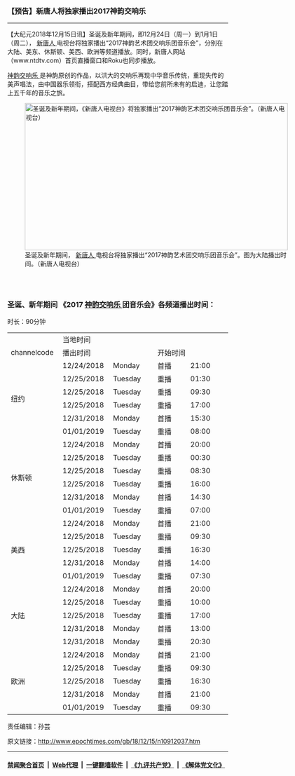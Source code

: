 ### 【预告】新唐人将独家播出2017神韵交响乐
------------------------

<p>
 【大纪元2018年12月15日讯】圣诞及新年期间，即12月24日（周一）到1月1日（周二），
 <a href="http://www.epochtimes.com/gb/tag/%E6%96%B0%E5%94%90%E4%BA%BA.html">
  新唐人
 </a>
 电视台将独家播出“2017神韵艺术团交响乐团音乐会”，分别在大陆、美东、休斯顿、美西、欧洲等频道播放。同时，新唐人网站（www.ntdtv.com）首页直播窗口和Roku也同步播放。
</p>
<p>
 <a href="http://www.epochtimes.com/gb/tag/%E7%A5%9E%E9%9F%B5%E4%BA%A4%E5%93%8D%E4%B9%90.html">
  神韵交响乐
 </a>
 是神韵原创的作品，以洪大的交响乐再现中华音乐传统，重现失传的美声唱法，由中国器乐领衔，搭配西方经典曲目，带给您前所未有的启迪，让您踏上五千年的音乐之旅。
</p>
<figure class="wp-caption aligncenter" id="attachment_10921305" style="width: 600px">
 <a href="http://i.epochtimes.com/assets/uploads/2018/12/2017SYSO_CNEU_2018Xmas.png">
  <img alt="圣诞及新年期间，《新唐人电视台》将独家播出“2017神韵艺术团交响乐团音乐会”。（新唐人电视台）" class="wp-image-10921305 size-large" height="336" src="http://i.epochtimes.com/assets/uploads/2018/12/2017SYSO_CNEU_2018Xmas-600x336.png" width="600"/>
 </a>
 <br/><figcaption class="wp-caption-text">
  圣诞及新年期间，
  <a href="http://www.epochtimes.com/gb/tag/%E6%96%B0%E5%94%90%E4%BA%BA.html">
   新唐人
  </a>
  电视台将独家播出“2017神韵艺术团交响乐团音乐会”。图为大陆播出时间。（新唐人电视台）
 </figcaption><br/>
</figure><br/>
<h3>
 圣诞、新年期间 《2017
 <a href="http://www.epochtimes.com/gb/tag/%E7%A5%9E%E9%9F%B5%E4%BA%A4%E5%93%8D%E4%B9%90.html">
  神韵交响乐
 </a>
 团音乐会》各频道播出时间：
</h3>
<p>
 时长：90分钟
</p>
<table width="515">
 <tbody>
  <tr>
   <td width="106">
   </td>
   <td colspan="4" width="303">
    当地时间
   </td>
  </tr>
  <tr>
   <td width="106">
    channelcode
   </td>
   <td colspan="2" width="207">
    播出时间
   </td>
   <td colspan="2" width="96">
    开始时间
   </td>
  </tr>
  <tr>
   <td rowspan="6" width="106">
    纽约
   </td>
   <td width="103">
    12/24/2018
   </td>
   <td width="104">
    Monday
   </td>
   <td width="96">
    首播
   </td>
   <td width="106">
    21:00
   </td>
  </tr>
  <tr>
   <td width="103">
    12/25/2018
   </td>
   <td width="104">
    Tuesday
   </td>
   <td width="96">
    重播
   </td>
   <td width="106">
    01:30
   </td>
  </tr>
  <tr>
   <td width="103">
    12/25/2018
   </td>
   <td width="104">
    Tuesday
   </td>
   <td width="96">
    重播
   </td>
   <td width="106">
    09:30
   </td>
  </tr>
  <tr>
   <td width="103">
    12/25/2018
   </td>
   <td width="104">
    Tuesday
   </td>
   <td width="96">
    重播
   </td>
   <td width="106">
    17:00
   </td>
  </tr>
  <tr>
   <td width="103">
    12/31/2018
   </td>
   <td width="104">
    Monday
   </td>
   <td width="96">
    首播
   </td>
   <td width="106">
    15:30
   </td>
  </tr>
  <tr>
   <td width="103">
    01/01/2019
   </td>
   <td width="104">
    Tuesday
   </td>
   <td width="96">
    重播
   </td>
   <td width="106">
    08:00
   </td>
  </tr>
  <tr>
   <td rowspan="6" width="106">
    休斯顿
   </td>
   <td width="103">
    12/24/2018
   </td>
   <td width="104">
    Monday
   </td>
   <td width="96">
    首播
   </td>
   <td width="106">
    20:00
   </td>
  </tr>
  <tr>
   <td width="103">
    12/25/2018
   </td>
   <td width="104">
    Tuesday
   </td>
   <td width="96">
    重播
   </td>
   <td width="106">
    00:30
   </td>
  </tr>
  <tr>
   <td width="103">
    12/25/2018
   </td>
   <td width="104">
    Tuesday
   </td>
   <td width="96">
    重播
   </td>
   <td width="106">
    08:30
   </td>
  </tr>
  <tr>
   <td width="103">
    12/25/2018
   </td>
   <td width="104">
    Tuesday
   </td>
   <td width="96">
    重播
   </td>
   <td width="106">
    16:00
   </td>
  </tr>
  <tr>
   <td width="103">
    12/31/2018
   </td>
   <td width="104">
    Monday
   </td>
   <td width="96">
    首播
   </td>
   <td width="106">
    14:30
   </td>
  </tr>
  <tr>
   <td width="103">
    01/01/2019
   </td>
   <td width="104">
    Tuesday
   </td>
   <td width="96">
    重播
   </td>
   <td width="106">
    07:00
   </td>
  </tr>
  <tr>
   <td rowspan="5" width="106">
    美西
   </td>
   <td width="103">
    12/24/2018
   </td>
   <td width="104">
    Monday
   </td>
   <td width="96">
    首播
   </td>
   <td width="106">
    21:00
   </td>
  </tr>
  <tr>
   <td width="103">
    12/25/2018
   </td>
   <td width="104">
    Tuesday
   </td>
   <td width="96">
    重播
   </td>
   <td width="106">
    09:30
   </td>
  </tr>
  <tr>
   <td width="103">
    12/25/2018
   </td>
   <td width="104">
    Tuesday
   </td>
   <td width="96">
    重播
   </td>
   <td width="106">
    16:30
   </td>
  </tr>
  <tr>
   <td width="103">
    12/31/2018
   </td>
   <td width="104">
    Monday
   </td>
   <td width="96">
    首播
   </td>
   <td width="106">
    14:00
   </td>
  </tr>
  <tr>
   <td width="103">
    01/01/2019
   </td>
   <td width="104">
    Tuesday
   </td>
   <td width="96">
    重播
   </td>
   <td width="106">
    07:30
   </td>
  </tr>
  <tr>
   <td rowspan="5" width="106">
    大陆
   </td>
   <td width="103">
    12/24/2018
   </td>
   <td width="104">
    Monday
   </td>
   <td width="96">
    首播
   </td>
   <td width="106">
    20:00
   </td>
  </tr>
  <tr>
   <td width="103">
    12/25/2018
   </td>
   <td width="104">
    Tuesday
   </td>
   <td width="96">
    重播
   </td>
   <td width="106">
    10:00
   </td>
  </tr>
  <tr>
   <td width="103">
    12/25/2018
   </td>
   <td width="104">
    Tuesday
   </td>
   <td width="96">
    重播
   </td>
   <td width="106">
    17:00
   </td>
  </tr>
  <tr>
   <td width="103">
    12/31/2018
   </td>
   <td width="104">
    Monday
   </td>
   <td width="96">
    首播
   </td>
   <td width="106">
    13:00
   </td>
  </tr>
  <tr>
   <td width="103">
    12/31/2018
   </td>
   <td width="104">
    Monday
   </td>
   <td width="96">
    重播
   </td>
   <td width="106">
    20:30
   </td>
  </tr>
  <tr>
   <td rowspan="5" width="106">
    欧洲
   </td>
   <td width="103">
    12/24/2018
   </td>
   <td width="104">
    Monday
   </td>
   <td width="96">
    首播
   </td>
   <td width="106">
    21:00
   </td>
  </tr>
  <tr>
   <td width="103">
    12/25/2018
   </td>
   <td width="104">
    Tuesday
   </td>
   <td width="96">
    重播
   </td>
   <td width="106">
    09:30
   </td>
  </tr>
  <tr>
   <td width="103">
    12/25/2018
   </td>
   <td width="104">
    Tuesday
   </td>
   <td width="96">
    重播
   </td>
   <td width="106">
    16:30
   </td>
  </tr>
  <tr>
   <td width="103">
    12/31/2018
   </td>
   <td width="104">
    Monday
   </td>
   <td width="96">
    首播
   </td>
   <td width="106">
    21:00
   </td>
  </tr>
  <tr>
   <td width="103">
    01/01/2019
   </td>
   <td width="104">
    Tuesday
   </td>
   <td width="96">
    重播
   </td>
   <td width="106">
    09:30
   </td>
  </tr>
 </tbody>
</table>
<p>
 责任编辑：孙芸
</p>

原文链接：http://www.epochtimes.com/gb/18/12/15/n10912037.htm


------------------------
#### [禁闻聚合首页](https://github.com/gfw-breaker/banned-news/blob/master/README.md) &nbsp;|&nbsp; [Web代理](https://github.com/gfw-breaker/open-proxy/blob/master/README.md) &nbsp;|&nbsp; [一键翻墙软件](https://github.com/gfw-breaker/nogfw/blob/master/README.md) &nbsp;|&nbsp; [《九评共产党》](https://github.com/gfw-breaker/9ping.md/blob/master/README.md#九评之一评共产党是什么) &nbsp;|&nbsp; [《解体党文化》](https://github.com/gfw-breaker/jtdwh.md/blob/master/README.md#绪论)